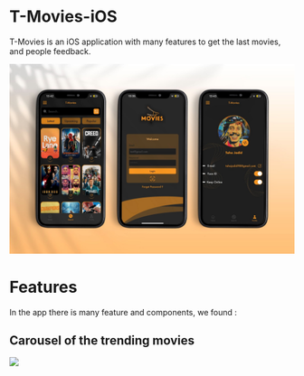 # T-Movies-iOS

T-Movies is an iOS application with many features to get the last movies, and people feedback.

<img src="https://github.com/tahajadid/T-Movies-iOS/blob/main/Demo/mock_tmovies_2.jpg"/>

# Features

In the app there is many feature and components, we found :

## Carousel of the trending movies
![](https://github.com/tahajadid/T-Movies-iOS/blob/main/Demo/home_carousel.gif)
